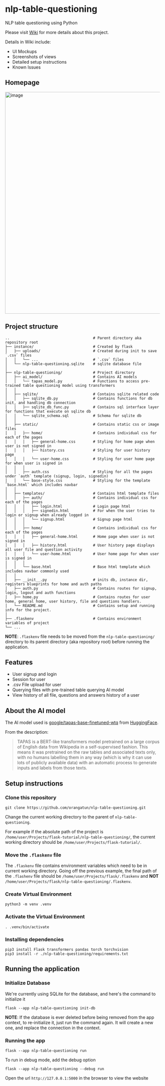 # nlp-table-questioning
NLP table questioning using Python

Please visit [Wiki](https://github.com/orangatun/nlp-table-questioning/wiki) for more details about this project.

Details in Wiki include:
- UI Mockups
- Screenshots of views
- Detailed setup instructions
- Known Issues

## Homepage

<img width="719" alt="image" src="https://github.com/orangatun/nlp-table-questioning/assets/34887793/c246139d-9ad0-4960-a03f-b4281203abbe">


## Project structure

```
..                                      # Parent directory aka repository root
├── instance/                           # Created by flask
│   ├── uploads/                        # Created during init to save `.csv` files
│   │   └── ...                         # `.csv` files
│   └── nlp-table-questioning.sqlite    # sqlite database file
│
├── nlp-table-questioning/              # Project directory
│   ├── ai_model/                       # Contains AI models
│   │   └── tapas_model.py              # Functions to access pre-trained table questioning model using transformers
│   │
│   ├── sqlite/                         # Contains sqlite related code
│   │   ├── sqlite_db.py                # Contains functions for db init, and handling db connection
│   │   ├── sqlite_db_func.py           # Contains sql interface layer for functions that execute on sqlite db
│   │   └── sqlite_schema.sql           # Schema for sqlite db
│   │
│   ├── static/                         # Contains static css or image files
│   │   ├── home/                       # Contains individual css for each of the pages
│   │   │   ├── general-home.css        # Styling for home page when user is not signed in
│   │   │   ├── history.css             # Styling for user history page
│   │   │   └── user-home.css           # Styling for user home page for when user is signed in
│   │   │
│   │   ├── auth.css                    # Styling for all the pages under `auth` template (signup, login, signedin)
│   │   └── base-style.css              # Styling for the template `base.html` which includes navbar
│   │
│   ├── templates/                      # Contains html template files
│   │   ├── auth/                       # Contains individual css for each of the pages
│   │   │   ├── login.html              # Login page html
│   │   │   ├── signedin.html           # For when the user tries to login or signup when already logged in
│   │   │   └── signup.html             # Signup page html
│   │   │
│   │   ├── home/                       # Contains individual css for each of the pages
│   │   │   ├── general-home.html       # Home page when user is not signed in
│   │   │   ├── history.html            # User history page displays all user file and question activity
│   │   │   └── user-home.html          # User home page for when user is signed in
│   │   │
│   │   └── base.html                   # Base html template which includes navbar commonly used
│   │
│   ├── __init__.py                     # inits db, instance dir, registers blueprints for home and auth paths
│   ├── auth.py                         # Contains routes for signup, login, logout and auth functions
│   ├── home.py                         # Contains routes for user home, general home, user history, file and questions handlers.
│   └── README.md                       # Contains setup and running info for the project.
│
├── .flaskenv                           # Contains environment variables of project
└── ...
```

**NOTE**: `.flaskenv` file needs to be moved from the `nlp-table-questioning/` directory to its parent directory (aka repository root) before running the application.


## Features
- User signup and login
- Session for user
- .csv File upload for user
- Querying files with pre-trained table querying AI model
- View history of all file, questions and answers history of a user


## About the AI model
The AI model used is [google/tapas-base-finetuned-wtq](https://huggingface.co/google/tapas-base-finetuned-wtq) from [HuggingFace](https://huggingface.co).

From the description:
> TAPAS is a BERT-like transformers model pretrained on a large corpus of English data from Wikipedia in a self-supervised fashion. This means it was pretrained on the raw tables and associated texts only, with no humans labelling them in any way (which is why it can use lots of publicly available data) with an automatic process to generate inputs and labels from those texts. 

## Setup instructions

### Clone this repository
```
git clone https://github.com/orangatun/nlp-table-questioning.git
```

Change the current working directory to the parent of `nlp-table-questioning`.

For example if the absolute path of the project is `/home/user/Projects/flask-tutorial/nlp-table-questioning/`, the current working directory should be `/home/user/Projects/flask-tutorial/`. 

### Move the `.flaskenv` file

The `.flaskenv` file contains environment variables which need to be in current working directory. Going off the previous example, the final path of the `.flashenv` file should be `/home/user/Projects/flask/.flaskenv` and **NOT** `/home/user/Projects/flask/nlp-table-questioning/.flaskenv`.

### Create Virtual Environment
```
python3 -m venv .venv
```

### Activate the Virtual Environment
```
. .venv/bin/activate
```

### Installing dependencies

```
pip3 install Flask transformers pandas torch torchvision
pip3 install -r ./nlp-table-questioning/requirements.txt

```

## Running the application


### Initialize Database 

We're currently using SQLite for the database, and here's the command to initialize it

```
flask --app nlp-table-questioning init-db
```

**NOTE**: If the database is ever deleted before being removed from the app context,
to re-initialize it, just run the command again. It will create a new one, and replace the connection in the context.

### Running the app

```
flask --app nlp-table-questioning run
```

To run in debug mode, add the debug option
```
flask --app nlp-table-questioning --debug run
```

Open the url `http://127.0.0.1:5000` in the browser to view the website
